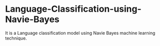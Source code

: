# Language-Classification-using-Navie-Bayes

It is a Language classification model using Navie Bayes machine learning technique.
